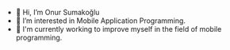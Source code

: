 - 👋 Hi, I’m Onur Sumakoğlu
- 👀 I’m interested in Mobile Application Programming.
- 🌱 I'm currently working to improve myself in the field of mobile programming.


<!---
onursumakoglu/onursumakoglu is a ✨ special ✨ repository because its `README.md` (this file) appears on your GitHub profile.
You can click the Preview link to take a look at your changes.
--->
